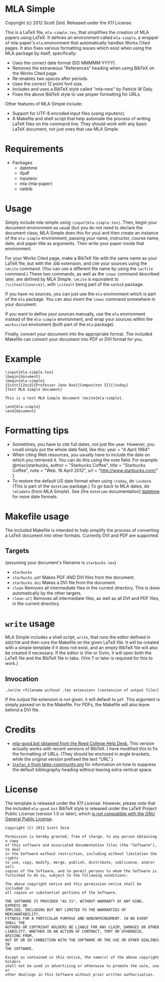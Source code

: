 MLA Simple
==========
Copyright (c) 2012 Scott Zeid.  Released under the X11 License.

This is a LaTeX file, `mla-simple.tex`, that simplifiies the creation
of MLA papers using LaTeX.  It defines an environment called `mla-simple`,
a wrapper of mla-paper's `mla` environment that automatically handles
Works Cited pages.  It also fixes various formatting issues which exist
when using the MLA package by itself, specifically:

* Uses the correct date format (DD MMMMM YYYY).
* Removes the extraneous "References" heading when using BibTeX on the
  Works Cited page.
* Re-enables two spaces after periods.
* Uses the correct 12 point font size.
* Includes and uses a BibTeX style called "mla-new" by Patrick W Daly.
* Fixes the above BibTeX style to use proper formatting for URLs.

Other features of MLA Simple include:

* Support for UTF-8 encoded input files (using inputenc).
* A Makefile and shell script that help automate the process of writing
  LaTeX files on the command line.  They should work with any basic LaTeX
  document, not just ones that use MLA Simple.

Requirements
============
* Packages
   * datetime
   * ifpdf
   * inputenc
   * mla (mla-paper)
   * natbib

Usage
=====
Simply include mla-simple using `\input{mla-simple.tex}`.  Then, begin
your document environment as usual (but you do not need to declare the
document class; MLA Simple does this for you) and then create an instance
of the `mla-simple` environment, passing your name, instructor, course
name, date, and paper title as arguments.  Then write your paper inside
that environment.

For your Works Cited page, make a BibTeX file with the same name as your
LaTeX file, but with the .bib extension, and cite your sources using the
`\mcite` command.  (You can use a different file name by using the
`\wcfile` command.) These two commands, as well as the `\nowc` command
described later, are defined by MLA Simple.  `\mcite` is equivalent to
`(\citealt{source})`, with `\citealt` being part of the `natbib` package.

If you have no sources, you can just use the `mla` environment which is
part of the `mla` package.  You can also insert the `\nowc` command
somewhere in your document.

If you want to define your sources manually, use the `mla` environment
instead of the `mla-simple` environment, and wrap your sources within
the `workscited` enviroment (both part of the `mla` package).

Finally, convert your document into the appropriate format.  The included
Makefile can convert your document into PDF or DVI format for you.

Example
=======
    \input{mla-simple.tex}
    \begin{document}
    \begin{mla-simple}
    {Scott}{Zeid}{Professor Jane Doe}{Compositon II}{\today}
    {Test MLA Simple Document}
    
    This is a test MLA Simple document \mcite{mla-simple}.
    
    \end{mla-simple}
    \end{document}

Formatting tips
===============
* Sometimes, you have to cite full dates, not just the year.  However, you
  could simply put the whole date field, like this:
       year    = "4 April 1984"
* When citing Web resources, you usually have to include the date on which
  you retrieved it.  You can do this using the note field.  For example:
      @misc{starbucks,
       author  = "Starbucks Coffee",
       title   = "Starbucks Coffee",
       note    = "Web. 16 April 2012",
       url     = "http://www.starbucks.com/"
      }
* To restore the default US date format when using `\today`, do `\usdate`.
  (This is part of the `datetime` package.)  To go back to MLA dates, do
  `\mladate` (from MLA Simple).  See [the `datetime` documentation]
  [datetime] for more date formats.

Makefile usage
==============
The included Makefile is intended to help simplify the process of
converting a LaTeX document into other formats.  Currently DVI and PDF
are supported.

Targets
-------
(assuming your document's filename is `starbucks.tex`)

* `starbucks`
* `starbucks.pdf`
  Makes PDF *AND* DVI files from the document.
* `starbucks.dvi`
  Makes a DVI file from the document.
* `clean`
  Removes all intermediate files in the current directory.  This is done
  automatically by the other targets.
* `clean-all`
  Removes all intermediate files, as well as all DVI and PDF files, in the
  current directory.

`write` usage
=============
MLA Simple includes a shell script, `write`, that runs the editor defined
in `$EDITOR` and then runs the Makefile on the given LaTeX file.  It will
be created with a simple template if it does not exist, and an empty
BibTeX file will also be created if necessary.  If the editor is Vim or
Gvim, it will open both the LaTeX file and the BibTeX file in tabs.  (Vim
7 or later is required for this to work.)

Invocation
----------
`./write <filename without .tex extension> [<extension of output file>]`

If the output file extension is not given, it will default to `pdf`.  This
argument is simply passed on to the Makefile.  For PDFs, the Makefile will
also leave behind a DVI file.

Credits
=======
* [mla-good.bst obtained from the Reed College Help Desk.][mla-good.bst]
  This version actually works with recent versions of BibTeX.  I have
  modified this to fix the formatting of URLs.  (They should be enclosed
  in angle brackets, while the original version prefixed the text "URL".)
* [`Stefan_K` from latex-community.org][hide-bib-heading]
  for information on how to suppress the default bibliography heading
  without leaving extra vertical space.

License
=======
The template is released under the X11 License.  However, please note
that the included `mla-good.bst` BibTeX style is released under the LaTeX
Project Public License (version 1.0 or later), which [is not compatible
with the GNU General Public License][lppl-gpl].

[datetime]:
 http://theoval.cmp.uea.ac.uk/~nlct/latex/packages/datetime/datetime-manual.html
[hide-bib-heading]:
 http://www.latex-community.org/forum/viewtopic.php?f=5&t=4089#p16041
[lppl-gpl]:
 http://www.gnu.org/licenses/license-list.html#LPPL-1.2
[mla-good.bst]:
 http://web.reed.edu/cis/help/latex/bibtexstyles.html#reedsty

    Copyright (C) 2012 Scott Zeid.

    Permission is hereby granted, free of charge, to any person obtaining a copy
    of this software and associated documentation files (the "Software"), to deal
    in the Software without restriction, including without limitation the rights
    to use, copy, modify, merge, publish, distribute, sublicense, and/or sell
    copies of the Software, and to permit persons to whom the Software is
    furnished to do so, subject to the following conditions:

    The above copyright notice and this permission notice shall be included in
    all copies or substantial portions of the Software.

    THE SOFTWARE IS PROVIDED "AS IS", WITHOUT WARRANTY OF ANY KIND, EXPRESS OR
    IMPLIED, INCLUDING BUT NOT LIMITED TO THE WARRANTIES OF MERCHANTABILITY,
    FITNESS FOR A PARTICULAR PURPOSE AND NONINFRINGEMENT. IN NO EVENT SHALL THE
    AUTHORS OR COPYRIGHT HOLDERS BE LIABLE FOR ANY CLAIM, DAMAGES OR OTHER
    LIABILITY, WHETHER IN AN ACTION OF CONTRACT, TORT OR OTHERWISE, ARISING FROM,
    OUT OF OR IN CONNECTION WITH THE SOFTWARE OR THE USE OR OTHER DEALINGS IN
    THE SOFTWARE.

    Except as contained in this notice, the name(s) of the above copyright holders
    shall not be used in advertising or otherwise to promote the sale, use or
    other dealings in this Software without prior written authorization.
